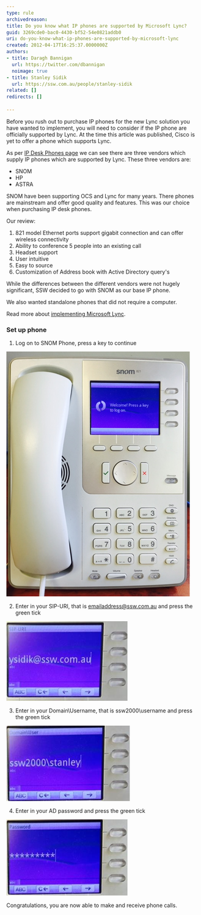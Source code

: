```yaml
---
type: rule
archivedreason: 
title: Do you know what IP phones are supported by Microsoft Lync?
guid: 3269cde0-bac0-4430-bf52-54e0821addb0
uri: do-you-know-what-ip-phones-are-supported-by-microsoft-lync
created: 2012-04-17T16:25:37.0000000Z
authors:
- title: Daragh Bannigan
  url: https://twitter.com/dbannigan
  noimage: true 
- title: Stanley Sidik
  url: https://ssw.com.au/people/stanley-sidik
related: []
redirects: []

---
```


Before you rush out to purchase IP phones for the new Lync solution you have wanted to implement, you will need to consider if the IP phone are officially supported by Lync. At the time this article was published, Cisco is yet to offer a phone which supports Lync. 
<!--endintro-->
 As per  [IP Desk Phones page](http://technet.microsoft.com/en-us/lync/gg278172) we can see there are three vendors which supply IP phones which are supported by Lync. These three vendors are:  


* SNOM
* HP
* ASTRA


SNOM have been supporting OCS and Lync for many years. There phones are mainstream and offer good quality and features. This was our choice when purchasing IP desk phones.

Our review:

1. 821 model Ethernet ports support gigabit connection and can offer wireless connectivity
2. Ability to conference 5 people into an existing call
3. Headset support
4. User intuitive
5. Easy to source
6. Customization of Address book with Active Directory query's


While the differences between the different vendors were not hugely significant, SSW decided to go with SNOM as our base IP phone.

We also wanted standalone phones that did not require a computer.

Read more about     [implementing Microsoft Lync](http://www.ssw.com.au/ssw/Consulting/Lync.aspx).

### Set up phone


1. Log on to SNOM Phone, press a key to continue

![](/rules/do-you-know-what-ip-phones-are-supported-by-microsoft-lync/step-1.png)  

2. Enter in your SIP-URI, that is emailaddress@ssw.com.au and press the green tick

![](/rules/do-you-know-what-ip-phones-are-supported-by-microsoft-lync/step-2.jpg)  

3. Enter in your Domain\Username, that is ssw2000\username and press the green tick

![](/rules/do-you-know-what-ip-phones-are-supported-by-microsoft-lync/step-3.jpg)  

4. Enter in your AD password and press the green tick

![](/rules/do-you-know-what-ip-phones-are-supported-by-microsoft-lync/step-4.jpg)  



Congratulations, you are now able to make and receive phone calls.

